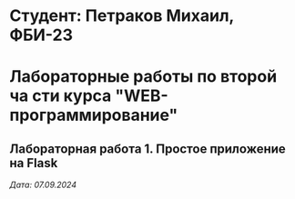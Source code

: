 # Студент: Петраков Михаил, ФБИ-23

# Лабораторные работы по второй ча сти курса "WEB- программирование"

## Лабораторная работа 1. Простое приложение на Flask

*Дата: 07.09.2024*
